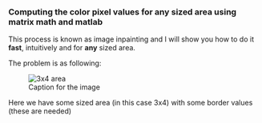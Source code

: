 ### Computing the color pixel values for any sized area using matrix math and matlab

This process is known as image inpainting and I will show you how to do it **fast**, intuitively and for **any** sized area.

The problem is as following:

<figure>
  <img src="https://github.com/oiva-johannes/generalized-pixel-area-inpainting/assets/72695556/fc1b918c-e4a5-41c5-badc-f799531891af" alt="3x4 area">
  <figcaption>Caption for the image</figcaption>
</figure>

Here we have some sized area (in this case 3x4) with some border values (these are needed)
